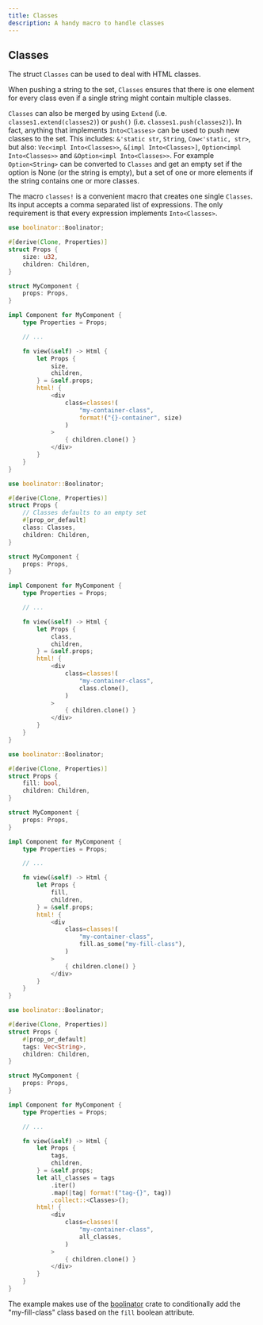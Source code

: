 ```yaml
---
title: Classes
description: A handy macro to handle classes
---
```


## Classes

The struct `Classes` can be used to deal with HTML classes.

When pushing a string to the set, `Classes` ensures that there is one element
for every class even if a single string might contain multiple classes.

`Classes` can also be merged by using `Extend` (i.e.
`classes1.extend(classes2)`) or `push()` (i.e. `classes1.push(classes2)`). In
fact, anything that implements `Into<Classes>` can be used to push new classes
to the set. This includes: `&'static str`, `String`, `Cow<'static, str>`,
but also: `Vec<impl Into<Classes>>`, `&[impl Into<Classes>]`,
`Option<impl Into<Classes>>` and `&Option<impl Into<Classes>>`. For example
`Option<String>` can be converted to `Classes` and get an empty set if the
option is None (or the string is empty), but a set of one or more elements if
the string contains one or more classes.

The macro `classes!` is a convenient macro that creates one single `Classes`.
Its input accepts a comma separated list of expressions. The only requirement
is that every expression implements `Into<Classes>`.

<!--DOCUSAURUS_CODE_TABS-->
<!--Strings & literals-->

```rust
use boolinator::Boolinator;

#[derive(Clone, Properties)]
struct Props {
    size: u32,
    children: Children,
}

struct MyComponent {
    props: Props,
}

impl Component for MyComponent {
    type Properties = Props;

    // ...

    fn view(&self) -> Html {
        let Props {
            size,
            children,
        } = &self.props;
        html! {
            <div
                class=classes!(
                    "my-container-class",
                    format!("{}-container", size)
                )
            >
                { children.clone() }
            </div>
        }
    }
}
```

<!--Multiple sets of classes-->

```rust
use boolinator::Boolinator;

#[derive(Clone, Properties)]
struct Props {
    // Classes defaults to an empty set
    #[prop_or_default]
    class: Classes,
    children: Children,
}

struct MyComponent {
    props: Props,
}

impl Component for MyComponent {
    type Properties = Props;

    // ...

    fn view(&self) -> Html {
        let Props {
            class,
            children,
        } = &self.props;
        html! {
            <div
                class=classes!(
                    "my-container-class",
                    class.clone(),
                )
            >
                { children.clone() }
            </div>
        }
    }
}
```

<!--Optional-->

```rust
use boolinator::Boolinator;

#[derive(Clone, Properties)]
struct Props {
    fill: bool,
    children: Children,
}

struct MyComponent {
    props: Props,
}

impl Component for MyComponent {
    type Properties = Props;

    // ...

    fn view(&self) -> Html {
        let Props {
            fill,
            children,
        } = &self.props;
        html! {
            <div
                class=classes!(
                    "my-container-class",
                    fill.as_some("my-fill-class"),
                )
            >
                { children.clone() }
            </div>
        }
    }
}
```

<!--Generating Classes from a Vec-->

```rust
use boolinator::Boolinator;

#[derive(Clone, Properties)]
struct Props {
    #[prop_or_default]
    tags: Vec<String>,
    children: Children,
}

struct MyComponent {
    props: Props,
}

impl Component for MyComponent {
    type Properties = Props;

    // ...

    fn view(&self) -> Html {
        let Props {
            tags,
            children,
        } = &self.props;
        let all_classes = tags
            .iter()
            .map(|tag| format!("tag-{}", tag))
            .collect::<Classes>();
        html! {
            <div
                class=classes!(
                    "my-container-class",
                    all_classes,
                )
            >
                { children.clone() }
            </div>
        }
    }
}
```

<!--END_DOCUSAURUS_CODE_TABS-->

The example makes use of the [boolinator](https://crates.io/crates/boolinator)
crate to conditionally add the "my-fill-class" class based on the `fill`
boolean attribute.
